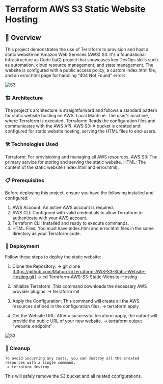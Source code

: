 # Terraform AWS S3 Static Website Hosting

## 🚀 Overview
This project demonstrates the use of Terraform to provision and host a static website on Amazon Web Services (AWS) S3. It's a foundational Infrastructure as Code (IaC) project that showcases key DevOps skills such as automation, cloud resource management, and state management.
The website is configured with a public access policy, a custom index.html file, and an error.html page for handling "404 Not Found" errors.

![S3](https://i.imgur.com/wwTuXOT.png)


### 🏗️ Architecture
The project's architecture is straightforward and follows a standard pattern for static website hosting on AWS:
Local Machine: The user's machine, where Terraform is executed.
Terraform: Reads the configuration files and communicates with the AWS API.
AWS S3: A bucket is created and configured for static website hosting, serving the HTML files to end-users.

### 🛠️ Technologies Used
Terraform: For provisioning and managing all AWS resources.
AWS S3: The primary service for storing and serving the static website.
HTML: The content of the static website (index.html and error.html).

### 📋 Prerequisites
Before deploying this project, ensure you have the following installed and configured:
1. AWS Account: An active AWS account is required.
2. AWS CLI: Configured with valid credentials to allow Terraform to authenticate with your AWS account.
3. Terraform CLI: Installed and ready to execute commands.
4. HTML Files: You must have index.html and error.html files in the same directory as your Terraform code.

### 🚀 Deployment
Follow these steps to deploy the static website:

1. Clone the Repository:
    -> git clone [https://github.com/MahouTn/Terraform-AWS-S3-Static-Website-Hosting.git]
    -> cd Terraform-AWS-S3-Static-Website-Hosting



2. Initialize Terraform:
    This command downloads the necessary AWS provider plugins.
    -> terraform init



3. Apply the Configuration:
    This command will create all the AWS resources defined in the configuration files.
    -> terraform apply



4. Get the Website URL:
    After a successful terraform apply, the output will provide the public URL of your new website.
    -> terraform output "website_endpoint"

![S3](https://i.imgur.com/KkPDbNZ.png)


### 🧹 Cleanup
    To avoid incurring any costs, you can destroy all the created resources with a single command.
    -> terraform destroy



This will safely remove the S3 bucket and all related configurations.
